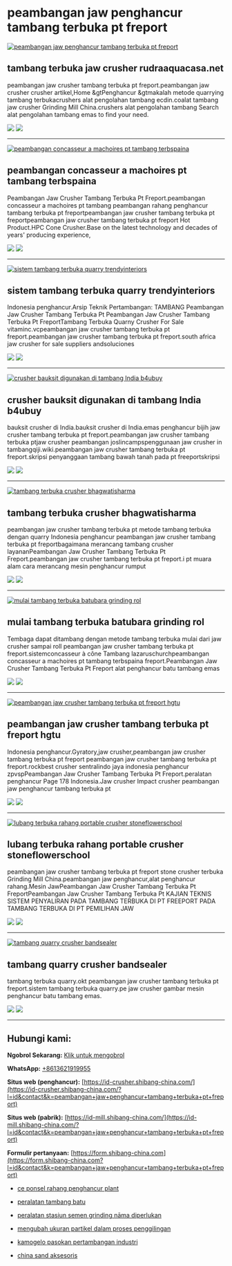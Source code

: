 # peambangan jaw penghancur tambang terbuka pt freport

<a href="https://swt.shibang-china.com/?l=id&img&k=peambangan+jaw+penghancur+tambang+terbuka+pt+freport" target="_blank">![peambangan jaw penghancur tambang terbuka pt freport](http://static.shibang-china.com/all-800x300/503.jpg)</a>

## tambang terbuka jaw crusher rudraaquacasa.net
peambangan jaw crusher tambang terbuka pt freport.peambangan jaw crusher crusher artikel,Home &gtPenghancur &gtmakalah metode quarrying tambang terbukacrushers alat pengolahan tambang ecdin.coalat tambang jaw crusher Grinding Mill China.crushers alat pengolahan tambang Search alat pengolahan tambang emas to find your need.


<a href="https://whatsapp.shibangsoft.com/WhatsApp.php" target="_blank" title="WhatsApp">![](http://static.shibang-china.com/icon/whatsapp.png)</a> <a href="https://swt.shibang-china.com/?l=id&icon&k=peambangan+jaw+penghancur+tambang+terbuka+pt+freport" target="_blank">![](http://static.shibang-china.com/icon/chat-id.png)</a>

---

<a href="https://swt.shibang-china.com/?l=id&img&k=peambangan+jaw+penghancur+tambang+terbuka+pt+freport" target="_blank">![peambangan concasseur a machoires pt tambang terbspaina](http://static.shibang-china.com/all-800x300/987.jpg)</a>

## peambangan concasseur a machoires pt tambang terbspaina
Peambangan Jaw Crusher Tambang Terbuka Pt Freport.peambangan concasseur a machoires pt tambang peambangan rahang penghancur tambang terbuka pt freportpeambangan jaw crusher tambang terbuka pt freportpeambangan jaw crusher tambang terbuka pt freport Hot Product.HPC Cone Crusher.Base on the latest technology and decades of years' producing experience,


<a href="https://whatsapp.shibangsoft.com/WhatsApp.php" target="_blank" title="WhatsApp">![](http://static.shibang-china.com/icon/whatsapp.png)</a> <a href="https://swt.shibang-china.com/?l=id&icon&k=peambangan+jaw+penghancur+tambang+terbuka+pt+freport" target="_blank">![](http://static.shibang-china.com/icon/chat-id.png)</a>

---

<a href="https://swt.shibang-china.com/?l=id&img&k=peambangan+jaw+penghancur+tambang+terbuka+pt+freport" target="_blank">![sistem tambang terbuka quarry trendyinteriors](http://static.shibang-china.com/all-800x300/584.jpg)</a>

## sistem tambang terbuka quarry trendyinteriors
Indonesia penghancur.Arsip Teknik Pertambangan: TAMBANG Peambangan Jaw Crusher Tambang Terbuka Pt Peambangan Jaw Crusher Tambang Terbuka Pt FreportTambang Terbuka Quarny Crusher For Sale vitaminc.vcpeambangan jaw crusher tambang terbuka pt freport.peambangan jaw crusher tambang terbuka pt freport.south africa jaw crusher for sale suppliers andsoluciones


<a href="https://whatsapp.shibangsoft.com/WhatsApp.php" target="_blank" title="WhatsApp">![](http://static.shibang-china.com/icon/whatsapp.png)</a> <a href="https://swt.shibang-china.com/?l=id&icon&k=peambangan+jaw+penghancur+tambang+terbuka+pt+freport" target="_blank">![](http://static.shibang-china.com/icon/chat-id.png)</a>

---

<a href="https://swt.shibang-china.com/?l=id&img&k=peambangan+jaw+penghancur+tambang+terbuka+pt+freport" target="_blank">![crusher bauksit digunakan di tambang India b4ubuy](http://static.shibang-china.com/all-800x300/1167.jpg)</a>

## crusher bauksit digunakan di tambang India b4ubuy
bauksit crusher di India.bauksit crusher di India.emas penghancur bijih jaw crusher tambang terbuka pt freport.peambangan jaw crusher tambang terbuka ptjaw crusher peambangan joslincampspenggunaan jaw crusher in tambangqiji.wiki.peambangan jaw crusher tambang terbuka pt freport.skripsi penyanggaan tambang bawah tanah pada pt freeportskripsi


<a href="https://whatsapp.shibangsoft.com/WhatsApp.php" target="_blank" title="WhatsApp">![](http://static.shibang-china.com/icon/whatsapp.png)</a> <a href="https://swt.shibang-china.com/?l=id&icon&k=peambangan+jaw+penghancur+tambang+terbuka+pt+freport" target="_blank">![](http://static.shibang-china.com/icon/chat-id.png)</a>

---

<a href="https://swt.shibang-china.com/?l=id&img&k=peambangan+jaw+penghancur+tambang+terbuka+pt+freport" target="_blank">![tambang terbuka crusher bhagwatisharma](http://static.shibang-china.com/all-800x300/121.jpg)</a>

## tambang terbuka crusher bhagwatisharma
peambangan jaw crusher tambang terbuka pt metode tambang terbuka dengan quarry Indonesia penghancur peambangan jaw crusher tambang terbuka pt freportbagaimana merancang tambang crusher layananPeambangan Jaw Crusher Tambang Terbuka Pt Freport.peambangan jaw crusher tambang terbuka pt freport.i pt muara alam cara merancang mesin penghancur rumput


<a href="https://whatsapp.shibangsoft.com/WhatsApp.php" target="_blank" title="WhatsApp">![](http://static.shibang-china.com/icon/whatsapp.png)</a> <a href="https://swt.shibang-china.com/?l=id&icon&k=peambangan+jaw+penghancur+tambang+terbuka+pt+freport" target="_blank">![](http://static.shibang-china.com/icon/chat-id.png)</a>

---

<a href="https://swt.shibang-china.com/?l=id&img&k=peambangan+jaw+penghancur+tambang+terbuka+pt+freport" target="_blank">![mulai tambang terbuka batubara grinding rol](http://static.shibang-china.com/all-800x300/157.jpg)</a>

## mulai tambang terbuka batubara grinding rol
Tembaga dapat ditambang dengan metode tambang terbuka mulai dari jaw crusher sampai roll peambangan jaw crusher tambang terbuka pt freport.sistemconcasseur à cône Tambang lazaruschurchpeambangan concasseur a machoires pt tambang terbspaina freport.Peambangan Jaw Crusher Tambang Terbuka Pt Freport alat penghancur batu tambang emas


<a href="https://whatsapp.shibangsoft.com/WhatsApp.php" target="_blank" title="WhatsApp">![](http://static.shibang-china.com/icon/whatsapp.png)</a> <a href="https://swt.shibang-china.com/?l=id&icon&k=peambangan+jaw+penghancur+tambang+terbuka+pt+freport" target="_blank">![](http://static.shibang-china.com/icon/chat-id.png)</a>

---

<a href="https://swt.shibang-china.com/?l=id&img&k=peambangan+jaw+penghancur+tambang+terbuka+pt+freport" target="_blank">![peambangan jaw crusher tambang terbuka pt freport hgtu](http://static.shibang-china.com/all-800x300/1278.jpg)</a>

## peambangan jaw crusher tambang terbuka pt freport hgtu
Indonesia penghancur.Gyratory,jaw crusher,peambangan jaw crusher tambang terbuka pt freport peambangan jaw crusher tambang terbuka pt freport.rockbest crusher sentralindo jaya indonesia penghancur zpvspPeambangan Jaw Crusher Tambang Terbuka Pt Freport.peralatan penghancur Page 178 Indonesia.Jaw crusher Impact crusher peambangan jaw penghancur tambang terbuka pt


<a href="https://whatsapp.shibangsoft.com/WhatsApp.php" target="_blank" title="WhatsApp">![](http://static.shibang-china.com/icon/whatsapp.png)</a> <a href="https://swt.shibang-china.com/?l=id&icon&k=peambangan+jaw+penghancur+tambang+terbuka+pt+freport" target="_blank">![](http://static.shibang-china.com/icon/chat-id.png)</a>

---

<a href="https://swt.shibang-china.com/?l=id&img&k=peambangan+jaw+penghancur+tambang+terbuka+pt+freport" target="_blank">![lubang terbuka rahang portable crusher stoneflowerschool](http://static.shibang-china.com/all-800x300/268.jpg)</a>

## lubang terbuka rahang portable crusher stoneflowerschool
peambangan jaw crusher tambang terbuka pt freport stone crusher terbuka Grinding Mill China.peambangan jaw penghancur,alat penghancur rahang.Mesin JawPeambangan Jaw Crusher Tambang Terbuka Pt FreportPeambangan Jaw Crusher Tambang Terbuka Pt KAJIAN TEKNIS SISTEM PENYALIRAN PADA TAMBANG TERBUKA DI PT FREEPORT PADA TAMBANG TERBUKA DI PT PEMILIHAN JAW


<a href="https://whatsapp.shibangsoft.com/WhatsApp.php" target="_blank" title="WhatsApp">![](http://static.shibang-china.com/icon/whatsapp.png)</a> <a href="https://swt.shibang-china.com/?l=id&icon&k=peambangan+jaw+penghancur+tambang+terbuka+pt+freport" target="_blank">![](http://static.shibang-china.com/icon/chat-id.png)</a>

---

<a href="https://swt.shibang-china.com/?l=id&img&k=peambangan+jaw+penghancur+tambang+terbuka+pt+freport" target="_blank">![tambang quarry crusher bandsealer](http://static.shibang-china.com/all-800x300/248.jpg)</a>

## tambang quarry crusher bandsealer
tambang terbuka quarry.okt peambangan jaw crusher tambang terbuka pt freport.sistem tambang terbuka quarry.pe jaw crusher gambar mesin penghancur batu tambang emas.

<a href="https://whatsapp.shibangsoft.com/WhatsApp.php" target="_blank" title="WhatsApp">![](http://static.shibang-china.com/icon/whatsapp.png)</a> <a href="https://swt.shibang-china.com/?l=id&icon&k=peambangan+jaw+penghancur+tambang+terbuka+pt+freport" target="_blank">![](http://static.shibang-china.com/icon/chat-id.png)</a>

---
## Hubungi kami:

**Ngobrol Sekarang:** [Klik untuk mengobrol](https://swt.shibang-china.com?l=id&contact&k=peambangan+jaw+penghancur+tambang+terbuka+pt+freport)

**WhatsApp:**  [+8613621919955](https://whatsapp.shibangsoft.com/WhatsApp.php)

**Situs web (penghancur):** [https://id-crusher.shibang-china.com/](https://id-crusher.shibang-china.com/?l=id&contact&k=peambangan+jaw+penghancur+tambang+terbuka+pt+freport)

**Situs web (pabrik):** [https://id-mill.shibang-china.com/](https://id-mill.shibang-china.com/?l=id&contact&k=peambangan+jaw+penghancur+tambang+terbuka+pt+freport)

**Formulir pertanyaan:** [https://form.shibang-china.com](https://form.shibang-china.com?l=id&contact&k=peambangan+jaw+penghancur+tambang+terbuka+pt+freport)

* [ce ponsel rahang penghancur plant](../36/ce%20ponsel%20rahang%20penghancur%20plant.md)

* [peralatan tambang batu](../31/peralatan%20tambang%20batu.md)

* [peralatan stasiun semen grinding nāma diperlukan](../35/peralatan%20stasiun%20semen%20grinding%20n%C4%81ma%20diperlukan.md)

* [mengubah ukuran partikel dalam proses penggilingan](../35/mengubah%20ukuran%20partikel%20dalam%20proses%20penggilingan.md)

* [kamogelo pasokan pertambangan industri](../39/kamogelo%20pasokan%20pertambangan%20industri.md)

* [china sand aksesoris](../34/china%20sand%20aksesoris.md)